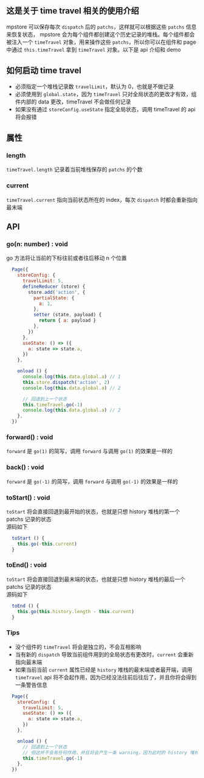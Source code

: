 ## 这是关于 time travel 相关的使用介绍

mpstore 可以保存每次 `dispatch` 后的 `patchs`，这样就可以根据这些 `patchs` 信息来恢复状态， mpstore 会为每个组件都创建这个历史记录的堆栈。每个组件都会被注入一个 `timeTravel` 对象，用来操作这些 `patchs`，所以你可以在组件和 page 中通过 `this.timeTravel` 拿到 `timeTravel` 对象。以下是 api 介绍和 demo

## 如何启动 time travel
+ 必须指定一个堆栈记录数 `travelLimit`，默认为 0，也就是不做记录
+ 必须使用到 `global.state`，因为 `timeTravel` 只对全局状态的更改才有效，组件内部的 data 更改，timeTravel 不会做任何记录
+ 如果没有通过 `storeConfig.useState` 指定全局状态，调用 timeTravel 的 api 将会报错

## 属性
### length
`timeTravel.length` 记录着当前堆栈保存的 `patchs` 的个数

### current
`timeTravel.current` 指向当前状态所在的 index，每次 `dispatch` 时都会重新指向最末端

## API
### go(n: number) : void
go 方法将让当前的下标往前或者往后移动 n 个位置
```js
  Page({
    storeConfig: {
      travelLimit: 5,
      defineReducer (store) {
        store.add('action', {
          partialState: {
            a: 1,
          },
          setter (state, payload) {
            return { a: payload }
          },
        })
      },
      useState: () => ({
        a: state => state.a,
      })
    },

    onload () {
      console.log(this.data.global.a) // 1
      this.store.dispatch('action', 2)
      console.log(this.data.global.a) // 2

      // 回退到上一个状态
      this.timeTravel.go(-1)
      console.log(this.data.global.a) // 2
    },
  })
```

### forward() : void
`forward` 是 `go(1)` 的简写，调用 `forward` 与调用 `go(1)` 的效果是一样的

### back() : void
`forward` 是 `go(-1)` 的简写，调用 `forward` 与调用 `go(-1)` 的效果是一样的

### toStart() : void
`toStart` 将会直接回退到最开始的状态，也就是只想 history 堆栈的第一个 patchs 记录的状态<br>
源码如下
```js
  toStart () {
    this.go(-this.current)
  }
```

### toEnd() : void
`toStart` 将会直接回退到最末端的状态，也就是只想 history 堆栈的最后一个 patchs 记录的状态<br>
源码如下
```js
  toEnd () {
    this.go(this.history.length - this.current)
  }
```

### Tips
+ 没个组件的 `timeTravel` 将会是独立的，不会互相影响
+ 当有新的 `dispatch` 导致当前组件用到的全局状态有更改时，`current` 会重新指向最末端
+ 如果当前当前 `current` 属性已经是 `history` 堆栈的最末端或者最开端，调用 `timeTravel` api 将不会起作用，因为已经没法往前后往后了，并且你将会得到一条警告信息
```js
  Page({
    storeConfig: {
      travelLimit: 5,
      useState: () => ({
        a: state => state.a,
      })
    },

    onload () {
      // 回退到上一个状态
      // 但这并不会有任何作用，并且将会产生一条 warning，因为此时的 history 堆栈记录的 patchs 为 0 个
      this.timeTravel.go(-1)
    },
  })
```